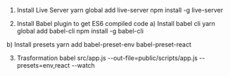 1) Install Live Server
yarn global add live-server
npm install -g live-server

2) Install Babel plugin to get  ES6 compiled code
a) Install babel cli
yarn global add babel-cli
npm install -g babel-cli

b) Install presets
yarn add babel-preset-env babel-preset-react

3) Trasformation
babel src/app.js --out-file=public/scripts/app.js --presets=env,react --watch
